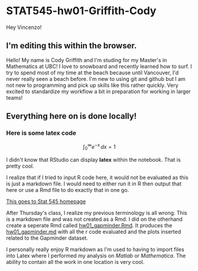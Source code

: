 # STAT545-hw01-Griffith-Cody
Hey Vincenzo! 

## I'm editing this within the browser.

Hello! My name is Cody Griffith and I'm studing for my Master's in Mathematics at UBC! I love to snowboard and recently learned how to surf. I try to spend most of my time at the beach because until Vancouver, I'd never really seen a beach before. I'm new to using git and github but I am not new to programming and pick up skills like this rather quickly. Very excited to standardize my workflow a bit in preparation for working in larger teams!

## Everything here on is done locally!

### Here is some latex code

$$\int_0^\infty e^{-x}\,dx=1$$

I didn't know that RStudio can display **latex** within the notebook. That is pretty cool.

I realize that if I tried to input R code here, it would not be evaluated as this is just a markdown file. I would need to either run it in R then output that here or use a Rmd file to do exactly that in one go.

[This goes to Stat 545 homepage](stat545.com)


After Thursday's class, I realize my previous terminology is all wrong. This is a markdown file and was not created as a Rmd. I did on the otherhand create a seperate Rmd called [hw01_gapminder.Rmd](https://github.com/Mathnstein/STAT545-hw-griffith-cody/blob/master/HW01/hw01_gapminder.Rmd). It produces the [hw01_gapminder.md](https://github.com/Mathnstein/STAT545-hw-griffith-cody/blob/master/HW01/hw01_gapminder.md) with all the r code evaluated and the plots inserted related to the Gapminder dataset.

I personally really enjoy R markdown as I'm used to having to import files into Latex where I performed my analysis on *Matlab* or *Mathematica*. The ability to contain all the work in one location is very cool.

